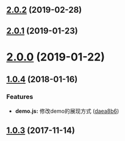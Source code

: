 <a name="2.0.2"></a>
## [2.0.2](https://github.com/tinper-bee/switch/compare/v2.0.1...v2.0.2) (2019-02-28)



<a name="2.0.1"></a>
## [2.0.1](https://github.com/tinper-bee/switch/compare/v2.0.0...v2.0.1) (2019-01-23)



<a name="2.0.0"></a>
# [2.0.0](https://github.com/tinper-bee/switch/compare/v1.0.4...v2.0.0) (2019-01-22)



<a name="1.0.4"></a>
## [1.0.4](https://github.com/tinper-bee/switch/compare/1.0.3...v1.0.4) (2018-01-16)


### Features

* **demo.js:** 修改demo的展现方式 ([daea8b6](https://github.com/tinper-bee/switch/commit/daea8b6))



<a name="1.0.3"></a>
## [1.0.3](https://github.com/tinper-bee/switch/compare/0.0.1...1.0.3) (2017-11-14)




